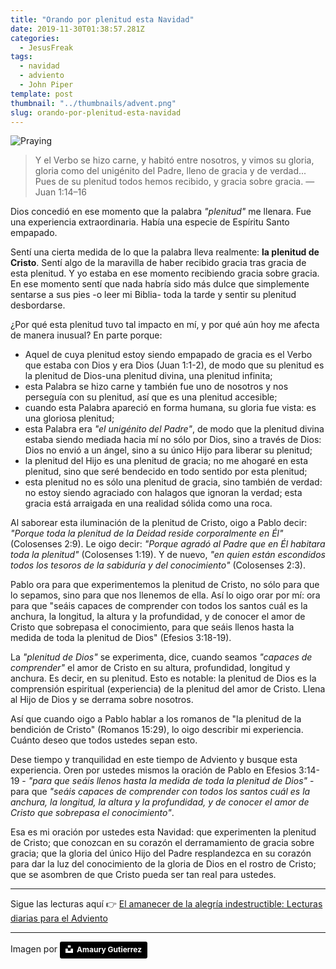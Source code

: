 ```yaml
---
title: "Orando por plenitud esta Navidad"
date: 2019-11-30T01:38:57.281Z
categories:
  - JesusFreak
tags:
  - navidad
  - adviento
  - John Piper
template: post
thumbnail: "../thumbnails/advent.png"
slug: orando-por-plenitud-esta-navidad
---
```


![Praying](https://i.imgur.com/7DCOZfd.jpg)

> Y el Verbo se hizo carne, y habitó entre nosotros, y vimos su gloria, gloria como del unigénito del Padre, lleno de gracia y de verdad... Pues de su plenitud todos hemos recibido, y gracia sobre gracia. — Juan 1:14–16

Dios concedió en ese momento que la palabra _"plenitud"_ me llenara. Fue una experiencia extraordinaria. Había una especie de Espíritu Santo empapado.

Sentí una cierta medida de lo que la palabra lleva realmente: **la plenitud de Cristo**. Sentí algo de la maravilla de haber recibido gracia tras gracia de esta plenitud. Y yo estaba en ese momento recibiendo gracia sobre gracia. En ese momento sentí que nada habría sido más dulce que simplemente sentarse a sus pies -o leer mi Biblia- toda la tarde y sentir su plenitud desbordarse.

¿Por qué esta plenitud tuvo tal impacto en mí, y por qué aún hoy me afecta de manera inusual? En parte porque:

- Aquel de cuya plenitud estoy siendo empapado de gracia es el Verbo que estaba con Dios y era Dios (Juan 1:1-2), de modo que su plenitud es la plenitud de Dios-una plenitud divina, una plenitud infinita;
- esta Palabra se hizo carne y también fue uno de nosotros y nos perseguía con su plenitud, así que es una plenitud accesible;
- cuando esta Palabra apareció en forma humana, su gloria fue vista: es una gloriosa plenitud;
- esta Palabra era _"el unigénito del Padre"_, de modo que la plenitud divina estaba siendo mediada hacia mí no sólo por Dios, sino a través de Dios: Dios no envió a un ángel, sino a su único Hijo para liberar su plenitud;
- la plenitud del Hijo es una plenitud de gracia; no me ahogaré en esta plenitud, sino que seré bendecido en todo sentido por esta plenitud;
- esta plenitud no es sólo una plenitud de gracia, sino también de verdad: no estoy siendo agraciado con halagos que ignoran la verdad; esta gracia está arraigada en una realidad sólida como una roca.

Al saborear esta iluminación de la plenitud de Cristo, oigo a Pablo decir: _"Porque toda la plenitud de la Deidad reside corporalmente en Él"_ (Colosenses 2:9). Le oigo decir: _"Porque agradó al Padre que en Él habitara toda la plenitud"_ (Colosenses 1:19). Y de nuevo, _"en quien están escondidos todos los tesoros de la sabiduría y del conocimiento"_ (Colosenses 2:3).

Pablo ora para que experimentemos la plenitud de Cristo, no sólo para que lo sepamos, sino para que nos llenemos de ella. Así lo oigo orar por mí: ora para que "seáis capaces de comprender con todos los santos cuál es la anchura, la longitud, la altura y la profundidad, y de conocer el amor de Cristo que sobrepasa el conocimiento, para que seáis llenos hasta la medida de toda la plenitud de Dios" (Efesios 3:18-19).

La _"plenitud de Dios"_ se experimenta, dice, cuando seamos _"capaces de comprender"_ el amor de Cristo en su altura, profundidad, longitud y anchura. Es decir, en su plenitud. Esto es notable: la plenitud de Dios es la comprensión espiritual (experiencia) de la plenitud del amor de Cristo. Llena al Hijo de Dios y se derrama sobre nosotros.

Así que cuando oigo a Pablo hablar a los romanos de "la plenitud de la bendición de Cristo" (Romanos 15:29), lo oigo describir mi experiencia. Cuánto deseo que todos ustedes sepan esto.

Dese tiempo y tranquilidad en este tiempo de Adviento y busque esta experiencia. Oren por ustedes mismos la oración de Pablo en Efesios 3:14-19 - _"para que seáis llenos hasta la medida de toda la plenitud de Dios"_ - para que _"seáis capaces de comprender con todos los santos cuál es la anchura, la longitud, la altura y la profundidad, y de conocer el amor de Cristo que sobrepasa el conocimiento"_.

Esa es mi oración por ustedes esta Navidad: que experimenten la plenitud de Cristo; que conozcan en su corazón el derramamiento de gracia sobre gracia; que la gloria del único Hijo del Padre resplandezca en su corazón para dar la luz del conocimiento de la gloria de Dios en el rostro de Cristo; que se asombren de que Cristo pueda ser tan real para ustedes.

---

Sigue las lecturas aquí 👉 [El amanecer de la alegría indestructible: Lecturas diarias para el Adviento](/el-amanecer-de-una-alegria-indestructible)

---

Imagen por <a style="background-color:black;color:white;text-decoration:none;padding:4px 6px;font-family:-apple-system, BlinkMacSystemFont, &quot;San Francisco&quot;, &quot;Helvetica Neue&quot;, Helvetica, Ubuntu, Roboto, Noto, &quot;Segoe UI&quot;, Arial, sans-serif;font-size:12px;font-weight:bold;line-height:1.2;display:inline-block;border-radius:3px" href="https://unsplash.com/@amaury_guti?utm_medium=referral&amp;utm_campaign=photographer-credit&amp;utm_content=creditBadge" target="_blank" rel="noopener noreferrer" title="Download free do whatever you want high-resolution photos from Amaury Gutierrez"><span style="display:inline-block;padding:2px 3px"><svg xmlns="http://www.w3.org/2000/svg" style="height:12px;width:auto;position:relative;vertical-align:middle;top:-2px;fill:white" viewBox="0 0 32 32"><title>unsplash-logo</title><path d="M10 9V0h12v9H10zm12 5h10v18H0V14h10v9h12v-9z"></path></svg></span><span style="display:inline-block;padding:2px 3px">Amaury Gutierrez</span></a>
